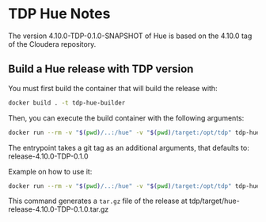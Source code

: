# TDP Hue Notes

The version 4.10.0-TDP-0.1.0-SNAPSHOT of Hue is based on the 4.10.0 tag of the Cloudera repository.

## Build a Hue release with TDP version

You must first build the container that will build the release with:

```bash
docker build . -t tdp-hue-builder
```

Then, you can execute the build container with the following arguments:

```bash
docker run --rm -v "$(pwd)/..:/hue" -v "$(pwd)/target:/opt/tdp" tdp-hue-builder
```

The entrypoint takes a git tag as an additional arguments, that defaults to: release-4.10.0-TDP-0.1.0

Example on how to use it:

```bash
docker run --rm -v "$(pwd)/..:/hue" -v "$(pwd)/target:/opt/tdp" tdp-hue-builder release-4.10.0-TDP-0.1.0
```

This command generates a `tar.gz` file of the release at tdp/target/hue-release-4.10.0-TDP-0.1.0.tar.gz
